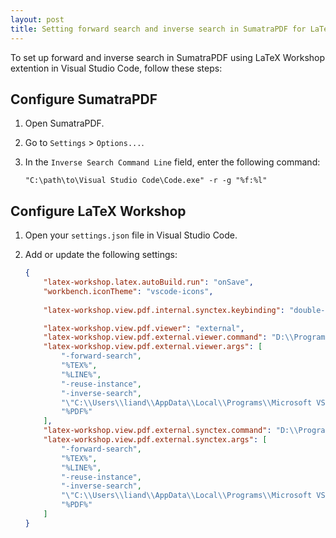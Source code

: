 ```yaml
---
layout: post
title: Setting forward search and inverse search in SumatraPDF for LaTeX-Workshop
---
```


To set up forward and inverse search in SumatraPDF using LaTeX Workshop extention in Visual Studio Code, follow these steps:

## Configure SumatraPDF

1. Open SumatraPDF.
2. Go to `Settings` > `Options...`.
3. In the `Inverse Search Command Line` field, enter the following command:
   
   ```plaintext
   "C:\path\to\Visual Studio Code\Code.exe" -r -g "%f:%l"
   ```

## Configure LaTeX Workshop

1. Open your `settings.json` file in Visual Studio Code.
2. Add or update the following settings:

   ```json
   {
       "latex-workshop.latex.autoBuild.run": "onSave",
       "workbench.iconTheme": "vscode-icons",
       
       "latex-workshop.view.pdf.internal.synctex.keybinding": "double-click",

       "latex-workshop.view.pdf.viewer": "external",
       "latex-workshop.view.pdf.external.viewer.command": "D:\\Program Files\\SumatraPDF-3.5.2-64\\SumatraPDF-3.5.2-64.exe",
       "latex-workshop.view.pdf.external.viewer.args": [
           "-forward-search",
           "%TEX%",
           "%LINE%",
           "-reuse-instance",
           "-inverse-search",
           "\"C:\\Users\\liand\\AppData\\Local\\Programs\\Microsoft VS Code\\Code.exe\" \"C:\\Users\\liand\\AppData\\Local\\Programs\\Microsoft VS Code\\resources\\app\\out\\cli.js\" --ms-enable-electron-run-as-node -r -g \"%f:%l\"",
           "%PDF%"
       ],
       "latex-workshop.view.pdf.external.synctex.command": "D:\\Program Files\\SumatraPDF-3.5.2-64\\SumatraPDF-3.5.2-64.exe",
       "latex-workshop.view.pdf.external.synctex.args": [
           "-forward-search",
           "%TEX%",
           "%LINE%",
           "-reuse-instance",
           "-inverse-search",
           "\"C:\\Users\\liand\\AppData\\Local\\Programs\\Microsoft VS Code\\Code.exe\" \"C:\\Users\\liand\\AppData\\Local\\Programs\\Microsoft VS Code\\resources\\app\\out\\cli.js\" --ms-enable-electron-run-as-node -r -g \"%f:%l\"",
           "%PDF%"
       ]
   }
   ```